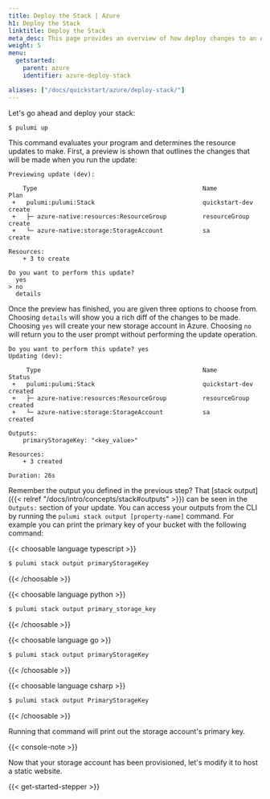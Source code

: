 ```yaml
---
title: Deploy the Stack | Azure
h1: Deploy the Stack
linktitle: Deploy the Stack
meta_desc: This page provides an overview of how deploy changes to an Azure project.
weight: 5
menu:
  getstarted:
    parent: azure
    identifier: azure-deploy-stack

aliases: ["/docs/quickstart/azure/deploy-stack/"]
---
```


Let's go ahead and deploy your stack:

```bash
$ pulumi up
```

This command evaluates your program and determines the resource updates to make. First, a preview is shown that outlines the changes that will be made when you run the update:

```
Previewing update (dev):

    Type                                              Name             Plan
 +   pulumi:pulumi:Stack                              quickstart-dev   create
 +   ├─ azure-native:resources:ResourceGroup          resourceGroup    create
 +   └─ azure-native:storage:StorageAccount           sa               create

Resources:
    + 3 to create

Do you want to perform this update?
  yes
> no
  details
```

Once the preview has finished, you are given three options to choose from. Choosing `details` will show you a rich diff of the changes to be made. Choosing `yes` will create your new storage account in Azure. Choosing `no` will return you to the user prompt without performing the update operation.

```
Do you want to perform this update? yes
Updating (dev):

     Type                                             Name             Status
 +   pulumi:pulumi:Stack                              quickstart-dev   created
 +   ├─ azure-native:resources:ResourceGroup          resourceGroup    created
 +   └─ azure-native:storage:StorageAccount           sa               created

Outputs:
    primaryStorageKey: "<key_value>"

Resources:
    + 3 created

Duration: 26s
```

Remember the output you defined in the previous step? That [stack output]({{< relref "/docs/intro/concepts/stack#outputs" >}}) can be seen in the `Outputs:` section of your update. You can access your outputs from the CLI by running the `pulumi stack output [property-name]` command. For example you can print the primary key of your bucket with the following command:

{{< choosable language typescript >}}

```bash
$ pulumi stack output primaryStorageKey
```

{{< /choosable >}}

{{< choosable language python >}}

```bash
$ pulumi stack output primary_storage_key
```

{{< /choosable >}}

{{< choosable language go >}}

```bash
$ pulumi stack output primaryStorageKey
```

{{< /choosable >}}

{{< choosable language csharp >}}

```bash
$ pulumi stack output PrimaryStorageKey
```

{{< /choosable >}}

Running that command will print out the storage account's primary key.

{{< console-note >}}

Now that your storage account has been provisioned, let's modify it to host a static website.

{{< get-started-stepper >}}
